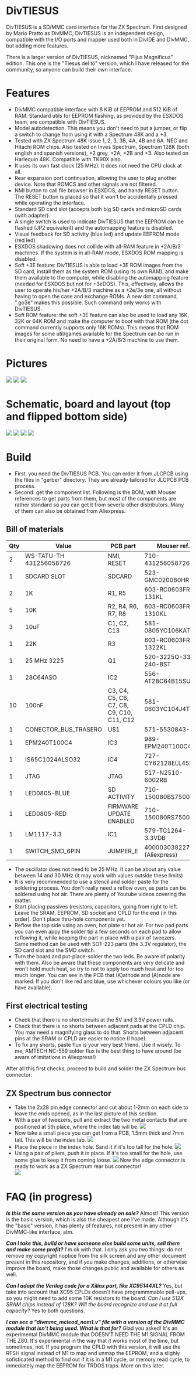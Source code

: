 # DivTIESUS
DivTIESUS is a SD/MMC card interface for the ZX Spectrum. First designed by Mario Pratto as DivMMC, DivTIESUS is an independent design, compatible with the I/O ports and mapper used both in DivIDE and DivMMC, but adding more features.

There is a larger version of DivTIESUS, nicknamed "Pijus Magnificus" edition. This one is the "Tiesus del tó" version, which I have released for the community, so anyone can build their own interface.

# Features
- DivMMC compatible interface with 8 KiB of EEPROM and 512 KiB of RAM. Standard utils for EEPROM flashing, as provided by the ESXDOS team, are compatible with DivTIESUS.
- Model autodetection. This means you don't need to put a jumper, or flip a switch to change from using it with a Spectrum 48K and a +3.
- Tested with ZX Spectrum 48K issue 1, 2, 3, 3B, 4A, 4B and 6A. NEC and Hitachi ROM chips. Also tested on Inves Spectrum, Spectrum 128K (both english and spanish versions), +2 grey, +2A, +2B and +3. Also tested on Harlequin 48K. Compatible with TK90X also.
- It uses its own fast clock (25 MHz). It does not need the CPU clock at all.
- Rear expansion port continuation, allowing the user to plug another device. Note that ROMCS and other signals are not filtered.
- NMI button to call file browser in ESXDOS, and handy RESET button. The RESET button is placed so that it won't be accidentally pressed while operating the interface.
- Standard SD card slot (accepts both big SD cards and microSD cards (with adapter).
- A single switch is used to indicate DivTIESUS that the EEPROM can be flashed (JP2 equivalent) and the automapping feature is disabled.
- Visual feedback for SD activity (blue led) and update EEPROM mode (red led).
- ESXDOS shadowing does not collide with all-RAM feature in +2A/B/3 machines. If the system is in all-RAM mode, ESXDOS ROM mapping is disabled.
- Soft +3E feature: DivTIESUS is able to load +3E ROM images from the SD card, install them as the system ROM (using its own RAM), and make them available to the computer, while disabling the automapping feature (needed for ESXDOS but not for +3eDOS). This, effectively, allows the user to operate his/her +2A/B/3 machine as a +2e/3e one, all without having to open the case and exchange ROMs. A new dot command, ".go3e" makes this possible. Such command only works with DivTIESUS.
- Soft ROM feature: the soft +3E feature can also be used to load any 16K, 32K or 64K ROM and make the computer to boot with that ROM (the dot command currently supports only 16K ROMs). This means that ROM images for some util/games available for the Spectrum can be run in their original form. No need to have a +2A/B/3 machine to use them.

# Pictures
![](img/divtiesus_front.jpg)
![](img/divtiesus_back.jpg)
![](img/divtiesus_zxbus_connector_detail.jpg)

# Schematic, board and layout (top and flipped bottom side)
![](sch/schematic.png)
![](sch/board.png)
![](sch/layout_top_side.png)
![](sch/layout_bottom_side.png)

# Build
- First, you need the DivTIESUS PCB. You can order it from JLCPCB using the files in "gerber" directory. They are already tailored for JLCPCB PCB process.
- Second: get the component list. Following is the BOM, with Mouser references to get parts from them, but most of the components are rather standard so you can get it from severla other distributors. Many of them can also be obtained from Aliexpress.

## Bill of materials
|Qty|Value|PCB part|Mouser ref.|
| ------------ | ------------ | ------------ | ------------ |
|2|WS-TATU-TH 431256058726|NMI, RESET|710-431256058726|
|1|SDCARD SLOT|SDCARD|523-GMC020080HR|
|2|1K|R1, R5|603-RC0603FR-131KL|
|5|10K|R2, R4, R6, R7, R8|603-RC0603FR-1310KL|
|3|10uF|C1, C2, C13|581-0805YC106KAT2A|
|1|22K|R3|603-RC0603FR-1322KL|
|1|25 MHz 3225|Q1|520-3225Q-33-240-BST|
|1|28C64ASO|IC2|556-AT28C64B15SU|
|10|100nF|C3, C4, C5, C6, C7, C8, C9, C10, C11, C12|581-0603YC104J4T4A|
|1|CONECTOR_BUS_TRASERO|U$1|571-5530843-6|
|1|EPM240T100C4|IC3|989-EPM240T100C4|
|1|IS65C1024ALSO32|IC4|727-CY62128ELL45SXIT|
|1|JTAG|JTAG|517-N2510-6002RB|
|1|LED0805-BLUE|SD ACTIVITY|710-150080BS75000|
|1|LED0805-RED|FIRMWARE UPDATE ENABLED|710-150080RS75000|
|1|LM1117-3.3|IC1|579-TC1264-3.3VDB|
|1|SWITCH_SMD_6PIN|JUMPER_E|4000030382277 (Aliexpress)|

- The oscillator does not need to be 25 MHz. It can be about any value between 14 and 30 MHz (it may work with values outside these limits)
- It is very recommended to use a stencil and solder paste for the soldering process. You don't really need a reflow oven, as parts can be soldered using hot air. There are plenty of Youtube videos covering the matter.
- Start placing passives (resistors, capacitors, going from right to left. Leave the SRAM, EEPROM, SD socket and CPLD for the end (in this order). Don't place thru-hole components yet.
- Reflow the top side using an oven, hot plate or hot air. For two pad parts you can even appy the solder tip a few seconds on each pad to allow reflowing it, while keeping the part in place with a pair of tweezers. Same method can be used with SOT-223 parts (the 3.3V regulator), the SD card slot and the SMD switch.
- Turn the board and put-place-solder the two leds. Be aware of polarity with them. Also be aware that these components are very delicate and won't hold much heat, so try to not to apply too much heat and for too much longer. You can see in the PCB that (K)athode and (A)node are marked. If you don't like red and blue, use whichever colours you like (or have available).

## First electrical testing
- Check that there is no shortcircuits at the 5V and 3.3V power rails.
- Check that there is no shorts between adjacent pads at the CPLD chip. You may need a magnifying glass to do that. Shorts between adjacent pins at the SRAM or CPLD are easier to notice (I hope).
- To fix any shorts, paste flux is your very best friend. Use it wisely. To me, AMTECH NC-559 solder flux is the best thing to have around (be aware of imitations in Aliexpress!)

After all this first checks, proceed to build and solder the ZX Spectrum bus connector:

## ZX Spectrum bus connector
- Take the 2x28 pin edge connector and cut about 1-2mm on each side to leave the ends opened, as in the last picture of this section.
- With a pair of tweezers, pull and extract the two metal contacts that are positioned at 5th place, where the index tab will be.
![](img/zxconn_1.jpg)
- Now take a small piece you can get from a PCB, 1.5mm thick and 7mm tall. This will be the index tab.
![](img/zxconn_2.jpg)
- Place the piece in the index hole. Sand it if it's too tall for the hole.
![](img/zxconn_3.jpg)
- Using a pair of pliers, push it in place. If it's too small for the hole, use some glue to keep it from coming loose.
![](img/zxconn_4.jpg)
Now the edge connector is ready to work as a ZX Spectrum rear bus connector!                                                      
![](img/zxconn_5.jpg)

# FAQ (in progress)
***Is this the same version as you have already on sale?***
Almost! This version is the basic version, which is also the cheapest one I've made. Although it's the "basic" version, it has plenty of features, not present in any other DivMMC-like interface, atm.

***Can I take this, build or have someone else build some units, sell them and make some profit?***
I'm ok with that. I only ask you two things: do not remove my copyright noptice from the silk screen and any other document present in this repository, and if you make changes, additions, or otherwise improve the board, make those changes public and available for others as well.

***Can I adapt the Verilog code for a Xilinx part, like XC95144XL?***
Yes, but take into account that XC95 CPLDs doesn't have programmmable pull-ups, so you might need to add some 10K resistors to the board.
*Can I use 512K SRAM chips instead of 128K? Will the board recognize and use it at full capacity?*
Yes to both questions.

***I can see a "divmmc_mcleod_nom1.v" file with a version of the DivMMC module that isn't being used. What is that for?***
Glad you asked! It's an experimental DivMMC module that DOESN'T NEED THE M1 SIGNAL FROM THE Z80. It's experimental in the way that it works most of the time, but sometimes, not. If you program the CPLD with this version, it will use the RFSH signal instead of M1 to map and unmap the EEPROM, and a slighly sofisticated method to find out if it is in a M1 cycle, or memory read cycle, to inmediately map the EEPROM for TRDOS traps. More on this later.
